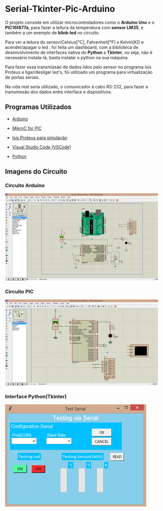 # Serial-Tkinter-Pic-Arduino
 O projeto consiste em utilizar microcontroladores como o **Arduino Uno** e o **PIC16f877a**, para fazer a leitura da temperatura com **sensor LM35**, e também a um exemplo de **blink-led** no circuito. 

Para ver a leitura do sensor(Celsius[°C], Fahrenheit[°F] e Kelvin[K]) e acender/apagar o led , foi feita um dashboard, com a biblioteca de desenvolvimento de interfaces nativa do **Python** a **Tkinter**, ou seja, não é necessário instala-lá, basta instalar o python na sua máquina.

Para fazer essa transmissão de dados lidos pelo sensor no programa Isis Proteus e ligar/desligar led's, foi utilizado um programa para virtualização de portas seriais. 

Na vida real seria utilizado, o comunicador á cabo RS-232, para fazer a transmissão dos dados entre interface e dispositivos.
 
## Programas Utilizados

* [Arduino](https://www.arduino.cc/)

* [MikroC for PIC](https://www.mikroe.com/mikroc-pic)

* [Isis Proteus para simulação](https://www.labcenter.com/)

* [Visual Studio Code (VSCode)](https://code.visualstudio.com/)  

* [Python](https://www.python.org/)   

## Imagens do Circuito
### Circuito Arduino
![Circuito com Arduino](Imagens/arduino-sensor.png)
### Circuito PIC
![Circuito com PIC16F877A](Imagens/pic16f877a-sensor.png)
### Interface Python(Tkinter)
![Interface](Imagens/interface-py.png)
